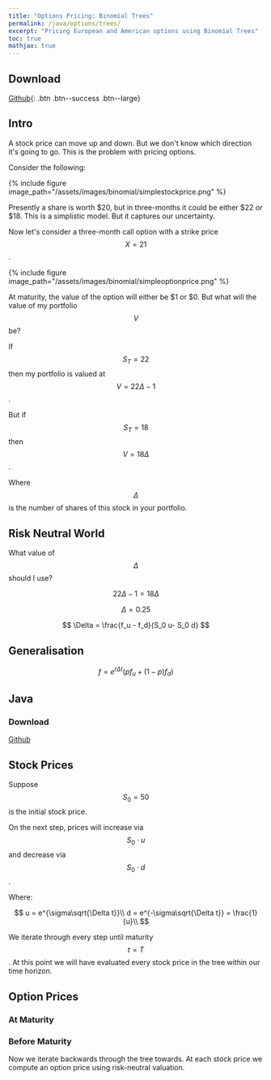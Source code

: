 ```yaml
---
title: "Options Pricing: Binomial Trees"
permalink: /java/options/trees/
excerpt: "Pricing European and American options using Binomial Trees"
toc: true
mathjax: true
---
```


## Download

[Github](https://github.com/Adrian-Ng/OptionPricer){: .btn .btn--success .btn--large}

## Intro

A stock price can move up and down. 
But we don't know which direction it's going to go. 
This is the problem with pricing options.

Consider the following:

{% include figure image_path="/assets/images/binomial/simplestockprice.png" %}

Presently a share is worth $20, but in three-months it could be either $22 or $18.
This is a simplistic model. But it captures our uncertainty.

Now let's consider a three-month call option with a strike price $$X = 21$$.

{% include figure image_path="/assets/images/binomial/simpleoptionprice.png" %}

At maturity, the value of the option will either be $1 or $0. But what will the value of my portfolio $$V$$ be?


If $$S_T = 22$$ then my portfolio is valued at $$V = 22\Delta -1$$. 

But if $$S_T = 18$$ then $$V = 18\Delta$$.  

Where $$\Delta$$ is the number of shares of this stock in your portfolio.

## Risk Neutral World

What value of $$\Delta$$ should I use?

$$22\Delta -1 = 18\Delta$$

$$\Delta = 0.25$$

$$
\Delta = \frac{f_u - f_d}{S_0 u- S_0 d}
$$

## Generalisation

$$
f = e^{r\Delta t}(pf_u+(1-p)f_d)
$$



## Java

### Download

[Github](https://github.com/Adrian-Ng/OptionPricer)

## Stock Prices

Suppose $$S_0=50$$ is the initial stock price.

On the next step, prices will increase via $$S_0\cdot u$$ and decrease via $$S_0\cdot d$$.

Where:

$$
u = e^{\sigma\sqrt{\Delta t}}\\
d = e^{-\sigma\sqrt{\Delta t}} = \frac{1}{u}\\
$$

We iterate through every step until maturity $$t = T$$. 
At this point we will have evaluated every stock price in the tree within our time horizon.

## Option Prices

### At Maturity

### Before Maturity

Now we iterate backwards through the tree towards.
At each stock price we compute an option price using risk-neutral valuation.

